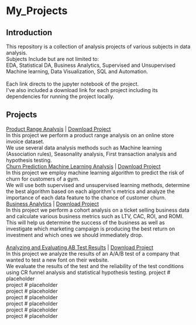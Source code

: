 <h1>My_Projects</h1>
<h2>Introduction</h2>
This repository is a collection of analysis projects of various subjects in data analysis.<br>
Subjects Include but are not limited to:<br>
EDA, Statistical DA, Business Analytics, Supervised and Unsupervised Machine learning, Data Visualization, SQL and Automation.
<br><br>
Each link directs to the jupyter notebook of the project.<br>
I've also included a download link for each project including its dependencies for running the project locally.
<h2>Projects</h2>
  <a href="/project_notebooks/1-e_commerce_product_range_analysis/1-e_commerce_product_range_analysis.ipynb">Product Range Analysis</a> | <a href="/project_notebooks/1-e_commerce_product_range_analysis/1-e_commerce_product_range_analysis.zip?raw=True">Download Project</a><br>
  In this project we perform a product range analysis on an online store invoice dataset.<br>
  We use several data analysis methods such as Machine learning (Association rules), Seasonality analysis, First transaction analysis and hypothesis testing.<br>
  <a href= "/project_notebooks/2-gym_churn_analysis_machine_learning/2-gym_churn_analysis_machine_learning.ipynb">Churn Prediction Machine Learning Analysis</a> | <a href="/project_notebooks/2-gym_churn_analysis_machine_learning/2-gym_churn_analysis_machine_learning.zip?raw=True">Download Project</a><br>
  In this project we employ machine learning algorithm to predict the risk of churn for customers of a gym.<br>
  We will use both supervised and unsupervised learning methods, determine the best algorithm based on each algorithm's metrics and analyze the importance of each data feature to the chance of customer churn.<br>
  <a href= "/project_notebooks/3-business_analytics/3-business_analytics.ipynb">Business Analytics</a> | <a href="/project_notebooks/3-business_analytics/3-business_analytics.zip?raw=True">Download Project</a><br>
  In this project we perform a cohort analysis on a ticket selling business data and calculate various business metrics such as LTV, CAC, ROI, and ROMI.<br>
  This will help us determine the success of the business as well as investigate which marketing campaign is producing the best return on investment and which ones we should immediately drop.<br><br>
  <a href= "project_notebooks/4-aab-test-analysis/4-aab-test-analysis.ipynb">Analyzing and Evaluating AB Test Results</a> | <a href="project_notebooks/4-aab-test-analysis/4-aab-test-analysis.zip?raw=True">Download Project</a><br>
  In this project we analyze the results of an A/A/B test of a company that wanted to test a new font on their website.<br>
  We evaluate the results of the test and the reliability of the test conditions using CR funnel analysis and statistical hypothesis testing.
  project # placeholder<br>
  project # placeholder<br>
  project # placeholder<br>
  project # placeholder<br>
  project # placeholder<br>
  project # placeholder<br>
  project # placeholder<br>

